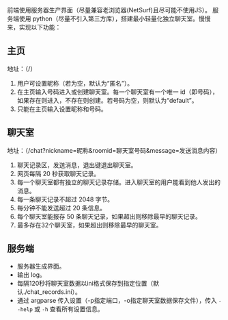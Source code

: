 前端使用服务器生产界面（尽量兼容老浏览器(NetSurf)且尽可能不使用JS）。
服务端使用 python（尽量不引入第三方库），搭建最小轻量化独立聊天室。慢慢来，实现以下功能：

## 主页

地址：（/）

1. 用户可设置昵称（若为空，默认为“匿名”）。
2. 在主页输入号码进入或创建聊天室。每一个聊天室有一个唯一 id（即号码），如果存在则进入，不存在则创建。若号码为空，则默认为“default”。
3. 只能在主页输入设置昵称和号码。

## 聊天室

地址：（/chat?nickname=昵称&roomid=聊天室号码&message=发送消息内容）

1. 聊天记录区，发送消息，退出键退出聊天室。
2. 网页每隔 20 秒获取聊天记录。
3. 每一个聊天室都有独立的聊天记录存储。进入聊天室的用户能看到他人发出的消息。
4. 每一条聊天记录不超过 2048 字节。
5. 每分钟不能发送超过 20 条信息。
6. 每个聊天室能报存 50 条聊天记录，如果超出则移除最早的聊天记录。
7. 最多存在32个聊天室，如果超出则移除最早的聊天室。

## 服务端

- 服务器生成界面。
- 输出 log。
- 每隔120秒将聊天室数据以ini格式保存到指定位置（默认./chat_records.ini）。
- 通过 argparse 传入设置（-p指定端口，-o指定聊天室数据保存文件），传入 `--help` 或 `-h` 查看所有设置信息。
